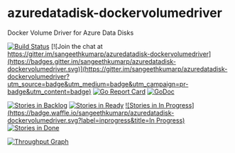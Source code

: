 # azuredatadisk-dockervolumedriver

Docker Volume Driver for Azure Data Disks

[![Build Status](https://travis-ci.org/sangeethkumarp/azuredatadisk-dockervolumedriver.svg)](https://travis-ci.org/sangeethkumarp/azuredatadisk-dockervolumedriver)
[![Join the chat at https://gitter.im/sangeethkumarp/azuredatadisk-dockervolumedriver](https://badges.gitter.im/sangeethkumarp/azuredatadisk-dockervolumedriver.svg)](https://gitter.im/sangeethkumarp/azuredatadisk-dockervolumedriver?utm_source=badge&utm_medium=badge&utm_campaign=pr-badge&utm_content=badge)
[![Go Report Card](https://goreportcard.com/badge/github.com/sangeethkumarp/azuredatadisk-dockervolumedriver)](https://goreportcard.com/report/github.com/sangeethkumarp/azuredatadisk-dockervolumedriver)
[![GoDoc](https://godoc.org/github.com/sangeethkumarp/azuredatadisk-dockervolumedriver?status.svg)](https://godoc.org/github.com/sangeethkumarp/azuredatadisk-dockervolumedriver)

[![Stories in Backlog](https://badge.waffle.io/sangeethkumarp/azuredatadisk-dockervolumedriver.svg?label=backlog&title=Backlog)](http://waffle.io/sangeethkumarp/azuredatadisk-dockervolumedriver)
[![Stories in Ready](https://badge.waffle.io/sangeethkumarp/azuredatadisk-dockervolumedriver.svg?label=ready&title=Ready)](http://waffle.io/sangeethkumarp/azuredatadisk-dockervolumedriver)
[![Stories in In Progress](https://badge.waffle.io/sangeethkumarp/azuredatadisk-dockervolumedriver.svg?label=inprogress&title=In Progress)](http://waffle.io/sangeethkumarp/azuredatadisk-dockervolumedriver)
[![Stories in Done](https://badge.waffle.io/sangeethkumarp/azuredatadisk-dockervolumedriver.svg?label=done&title=Done)](http://waffle.io/sangeethkumarp/azuredatadisk-dockervolumedriver)

[![Throughput Graph](https://graphs.waffle.io/sangeethkumarp/azuredatadisk-dockervolumedriver/throughput.svg)](https://waffle.io/sangeethkumarp/azuredatadisk-dockervolumedriver/metrics/throughput)
